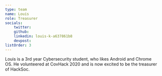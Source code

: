 ```yaml
---
type: team
name: Louis
role: Treasurer
socials:
    twitter: 
    github: 
    linkedin: louis-k-a637861b8
    devpost: 
listOrder: 3
---
```

Louis is a 3rd year Cybersecurity student, who likes Android and Chrome OS. He volunteered at CovHack 2020 and is now excited to be the treasurer of HackSoc.
